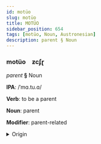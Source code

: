 ```yaml
---
id: motüo
slug: motüo
title: MOTÜO
sidebar_position: 654
tags: [motüo, Noun, Austronesian]
description: parent § Noun
---
```


### motüo&emsp;<span kind="abugida">ƶcʄɽ</span>

*parent* **§** Noun

**IPA**: /ˈmɑ.tu.ɑ/

**Verb**: to be a parent

**Noun**: parent

**Modifier**: parent-related

<details>
    <summary>Origin</summary>
    Māori matua /ma.ˈtu.a/<br/>
    <em>Austronesian Language Family</em>
</details>
